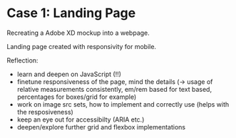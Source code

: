 # Case 1: Landing Page
 
Recreating a Adobe XD mockup into a webpage.

Landing page created with responsivity for mobile.

Reflection:
- learn and deepen on JavaScript (!!)
- finetune responsiveness of the page, mind the details (-> usage of relative measurements consistently, em/rem based for text based, percentages for boxes/grid for example)
- work on image src sets, how to implement and correctly use (helps with the resposiveness)
- keep an eye out for accessibilty (ARIA etc.)
- deepen/explore further grid and flexbox implementations
